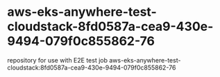 # aws-eks-anywhere-test-cloudstack-8fd0587a-cea9-430e-9494-079f0c855862-76
repository for use with E2E test job aws-eks-anywhere-test-cloudstack:8fd0587a-cea9-430e-9494-079f0c855862-76
